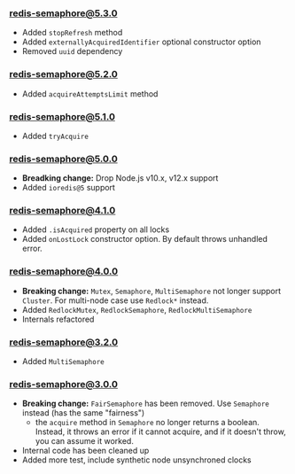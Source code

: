 ### redis-semaphore@5.3.0

- Added `stopRefresh` method
- Added `externallyAcquiredIdentifier` optional constructor option
- Removed `uuid` dependency

### redis-semaphore@5.2.0

- Added `acquireAttemptsLimit` method

### redis-semaphore@5.1.0

- Added `tryAcquire`

### redis-semaphore@5.0.0

- **Breadking change:** Drop Node.js v10.x, v12.x support
- Added `ioredis@5` support

### redis-semaphore@4.1.0

- Added `.isAcquired` property on all locks
- Added `onLostLock` constructor option. By default throws unhandled error.

### redis-semaphore@4.0.0

- **Breaking change:** `Mutex`, `Semaphore`, `MultiSemaphore` not longer support `Cluster`. For multi-node case use `Redlock*` instead.
- Added `RedlockMutex`, `RedlockSemaphore`, `RedlockMultiSemaphore`
- Internals refactored

### redis-semaphore@3.2.0

- Added `MultiSemaphore`

### redis-semaphore@3.0.0

- **Breaking change:** `FairSemaphore` has been removed. Use `Semaphore` instead (has the same "fairness")
  - the `acquire` method in `Semaphore` no longer returns a boolean. Instead, it throws an error if it cannot acquire, and if it doesn't throw, you can assume it worked.
- Internal code has been cleaned up
- Added more test, include synthetic node unsynchroned clocks
